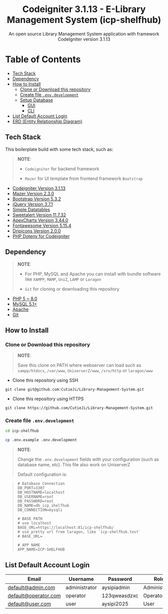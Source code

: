 <h1 align="center">Codeigniter 3.1.13 - E-Library Management System (icp-shelfhub)</h1>
<p align="center">An open source Library Management System application with framework CodeIgniter version 3.1.13</p>

# Table of Contents

- [Tech Stack](#tech-stack)
- [Dependency](#dependency)
- [How to Install](#how-to-install)
  - [Clone or Download this repository](#clone-or-download-this-repository)
  - [Create file `.env.development`](#create-file-envdevelopment)
  - [Setup Database](#setup-database)
    - [GUI](#gui)
    - [CLI](#cli)
- [List Default Account Login](#list-default-account-login)
- [ERD (Entity Relationship Diagram)](#erd-entity-relationship-diagram)

## Tech Stack

This boilerplate build with some tech stack, such as:

> **NOTE**:
>
> - `Codeigniter` for backend framework
>
> - `Mazer` for UI template from frontend framework `Bootstrap`

- [Codeigniter Version 3.1.13](https://codeigniter.com/userguide3/installation/downloads.html)
- [Mazer Version 2.3.0](https://github.com/zuramai/mazer/releases/tag/v2.3.0)
- [Bootstrap Version 5.3.2](https://getbootstrap.com/)
- [jQuery Version 3.7.1](https://code.jquery.com/jquery-3.7.1.min.js)
- [Simple Datatables](https://github.com/fiduswriter/simple-datatables)
- [Sweetalert Version 11.7.32](https://github.com/sweetalert2/sweetalert2/releases/tag/v11.7.32)
- [ApexCharts Version 3.44.0](https://github.com/apexcharts/apexcharts.js/releases/tag/v3.44.0)
- [Fontawesome Version 5.15.4](https://fontawesome.com/v5/download)
- [Dripicons Version 2.0.0](https://github.com/amitjakhu/dripicons/releases/tag/2)
- [PHP Dotenv for Codeigniter](https://github.com/agungjk/phpdotenv-for-codeigniter)

## Dependency

> **NOTE**:
>
> - For PHP, MySQL and Apache you can install with bundle software like `XAMPP`, `MAMP`, `UniZ`, `LAMP` or `Laragon`
>
> - `Git` for cloning or downloading this repository

- [PHP 5 ~ 8.0](https://www.php.net/releases/8.0/en.php)
- [MySQL 5.1+](https://downloads.mysql.com/archives/community/)
- [Apache](https://httpd.apache.org/)
- [Git](https://git-scm.com/downloads)

## How to Install

### Clone or Download this repository

> **NOTE**:
>
> Save this clone on PATH where webserver can load such as `xampp/htdocs`, `/var/www`, `UniserverZ/www`, `/srv/http` or `laragon/www`

- Clone this repository using SSH

```shell
git clone git@github.com:CutieJi/Library-Management-System.git
```

- Clone this repository using HTTPS

```shell
git clone https://github.com/CutieJi/Library-Management-System.git
```

### Create file `.env.development`

```sh
cd icp-shelfhub
```

```sh
cp .env.example .env.development
```

> **NOTE**:
>
> Change the `.env.development` fields with your configuration (such as database name, etc). This file also work on UniserverZ
>
> Default configuration is:

> ```
> # Database Connection
> DB_PORT=3307
> DB_HOSTNAME=localhost
> DB_USERNAME=root
> DB_PASSWORD=root
> DB_NAME=db_icp_shelfhub
> DB_CONNECTION=mysqli
>
> # BASE PATH
> # use localhost
> BASE_URL=https://localhost:81/icp-shelfhub/
> # use pretty url from laragon, like `icp-shelfhub.test`
> # BASE_URL=
>
> # APP NAME
> APP_NAME=ICP-SHELFHUB
> ```

## List Default Account Login

| Email                | Username      | Password      | Role          |
| -------------------- | ------------- | ------------- | ------------- |
| default@admin.com    | administrator | aysipiadmin   | Administrator |
| default@operator.com | operator      | 123qweasdzxc  | Operator      |
| default@user.com     | user          | aysipi2025    | User          |
